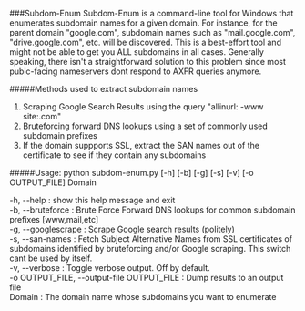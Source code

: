 ###Subdom-Enum 
Subdom-Enum is a command-line tool for Windows that enumerates subdomain names for a given domain. For instance, for the parent domain "google.com", subdomain names such as "mail.google.com", "drive.google.com", etc. will be discovered. This is a best-effort tool and might not be able to get you ALL subdomains in all cases. Generally speaking, there isn't a straightforward solution to this problem since most pubic-facing nameservers dont respond to AXFR queries anymore.

#####Methods used to extract subdomain names
1. Scraping Google Search Results using the query "allinurl: -www site:<Domain>.com"
2. Bruteforcing forward DNS lookups using a set of commonly used subdomain prefixes
3. If the domain suppports SSL, extract the SAN names out of the certificate to see if they contain any subdomains

#####Usage: 
python subdom-enum.py [-h] [-b] [-g] [-s] [-v] [-o OUTPUT_FILE] Domain

-h, --help :	show this help message and exit <br/>
-b, --bruteforce : Brute Force Forward DNS lookups for common subdomain prefixes [www,mail,etc] <br/>
-g, --googlescrape	: Scrape Google search results (politely) <br/>
-s, --san-names : Fetch Subject Alternative Names from SSL certificates of subdomains identified by bruteforcing and/or Google scraping. This switch cant be used by itself. <br/>
-v, --verbose : Toggle verbose output. Off by default. <br/>
-o OUTPUT_FILE, --output-file OUTPUT_FILE : Dump results to an output file <br/>
Domain : The domain name whose subdomains you want to enumerate

